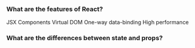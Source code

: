 

### What are the features of React?

JSX
Components
Virtual DOM
One-way data-binding
High performance

### What are the differences between state and props?

